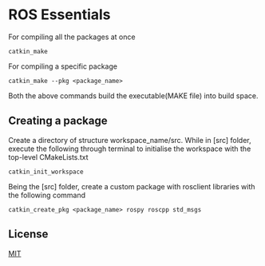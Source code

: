 # ROS Essentials

For compiling all the packages at once
```
catkin_make
```
For compiling a specific package 
```
catkin_make --pkg <package_name>
```
Both the above commands build the executable(MAKE file) into build space.

## Creating a package

Create a directory of structure workspace_name/src. While in [src] folder, execute the following through terminal to initialise the workspace with the top-level CMakeLists.txt 
```
catkin_init_workspace
```
Being the [src] folder, create a custom package with rosclient libraries with the following command
```
catkin_create_pkg <package_name> rospy roscpp std_msgs
```



## License
[MIT](https://choosealicense.com/licenses/mit/)
